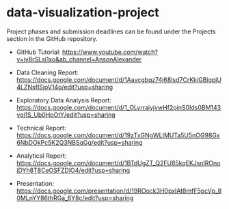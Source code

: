 # data-visualization-project
Project phases and submission deadlines can be found under the Projects section in the GitHub repository.

* GitHub Tutorial: https://www.youtube.com/watch?v=iv8rSLsi1xo&ab_channel=AnsonAlexander 

* Data Cleaning Report: https://docs.google.com/document/d/1Aavcgbqz74j68Isd7CrKkjGBigpjU4LZNsfISjoV14o/edit?usp=sharing

* Exploratory Data Analysis Report: https://docs.google.com/document/d/1_OLyrraiyjywHf2pinS0Ids0BM143vqj1S_Ub0HoOtY/edit?usp=sharing

* Technical Report: https://docs.google.com/document/d/19zTxGNgWLIMUTa5U5nOG98Gx6NbDOkPc5K2Q3NBSqGg/edit?usp=sharing

* Analytical Report: https://docs.google.com/document/d/1BTdUgZT_Q2FU85kqEKJsnlROnojDYh8T8CeOSFZDlO4/edit?usp=sharing

* Presentation: https://docs.google.com/presentation/d/19ROock3H0pxIAt8mfF5pcVp_80MLnYY86thRGa_6Y8c/edit?usp=sharing
